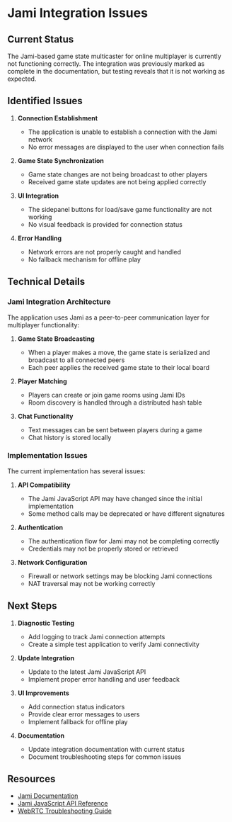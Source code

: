 # Jami Integration Issues

## Current Status

The Jami-based game state multicaster for online multiplayer is currently not functioning correctly. The integration was previously marked as complete in the documentation, but testing reveals that it is not working as expected.

## Identified Issues

1. **Connection Establishment**
   - The application is unable to establish a connection with the Jami network
   - No error messages are displayed to the user when connection fails

2. **Game State Synchronization**
   - Game state changes are not being broadcast to other players
   - Received game state updates are not being applied correctly

3. **UI Integration**
   - The sidepanel buttons for load/save game functionality are not working
   - No visual feedback is provided for connection status

4. **Error Handling**
   - Network errors are not properly caught and handled
   - No fallback mechanism for offline play

## Technical Details

### Jami Integration Architecture

The application uses Jami as a peer-to-peer communication layer for multiplayer functionality:

1. **Game State Broadcasting**
   - When a player makes a move, the game state is serialized and broadcast to all connected peers
   - Each peer applies the received game state to their local board

2. **Player Matching**
   - Players can create or join game rooms using Jami IDs
   - Room discovery is handled through a distributed hash table

3. **Chat Functionality**
   - Text messages can be sent between players during a game
   - Chat history is stored locally

### Implementation Issues

The current implementation has several issues:

1. **API Compatibility**
   - The Jami JavaScript API may have changed since the initial implementation
   - Some method calls may be deprecated or have different signatures

2. **Authentication**
   - The authentication flow for Jami may not be completing correctly
   - Credentials may not be properly stored or retrieved

3. **Network Configuration**
   - Firewall or network settings may be blocking Jami connections
   - NAT traversal may not be working correctly

## Next Steps

1. **Diagnostic Testing**
   - Add logging to track Jami connection attempts
   - Create a simple test application to verify Jami connectivity

2. **Update Integration**
   - Update to the latest Jami JavaScript API
   - Implement proper error handling and user feedback

3. **UI Improvements**
   - Add connection status indicators
   - Provide clear error messages to users
   - Implement fallback for offline play

4. **Documentation**
   - Update integration documentation with current status
   - Document troubleshooting steps for common issues

## Resources

- [Jami Documentation](https://jami.net/documentation/)
- [Jami JavaScript API Reference](https://jami.net/developers/)
- [WebRTC Troubleshooting Guide](https://webrtc.org/getting-started/troubleshooting)
